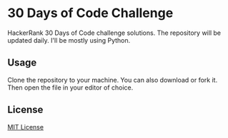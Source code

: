 # 30 Days of Code Challenge

HackerRank 30 Days of Code challenge solutions. The repository will be updated daily. I'll be mostly using Python.


## Usage

Clone the repository to your machine. You can also download or fork it. Then open the file in your editor of choice.


## License

[MIT License](https://choosealicense.com/licenses/mit/)
